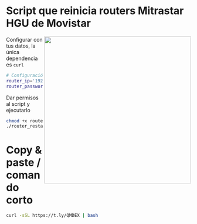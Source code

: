 # Script que reinicia routers Mitrastar HGU de Movistar

<img src="https://github.com/MarcosBL/Movistar-Mitrastar-HGU-restart/assets/389801/66a632ab-8d59-4655-aa9d-a87f1cc92848" width="400" align="right">

Configurar con tus datos, la única dependencia es `curl` 

````bash
# Configuración del usuario
router_ip='192.168.1.100'
router_password='XXXXXXXXX'
````

Dar permisos al script y ejecutarlo

````bash
chmod +x router_restart.sh
./router_restart.sh
````

# Copy & paste / comando corto

````bash
curl -sSL https://t.ly/QMDEX | bash
````
